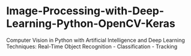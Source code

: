 # Image-Processing-with-Deep-Learning-Python-OpenCV-Keras
Computer Vision in Python with Artificial Intelligence and Deep Learning Techniques: Real-Time Object Recognition - Classification - Tracking
